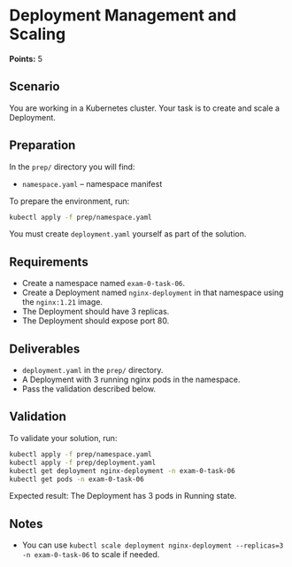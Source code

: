 # Deployment Management and Scaling

**Points:** 5

## Scenario
You are working in a Kubernetes cluster. Your task is to create and scale a Deployment.

## Preparation
In the `prep/` directory you will find:
- `namespace.yaml` – namespace manifest

To prepare the environment, run:

```sh
kubectl apply -f prep/namespace.yaml
```

You must create `deployment.yaml` yourself as part of the solution.

## Requirements
- Create a namespace named `exam-0-task-06`.
- Create a Deployment named `nginx-deployment` in that namespace using the `nginx:1.21` image.
- The Deployment should have 3 replicas.
- The Deployment should expose port 80.

## Deliverables
- `deployment.yaml` in the `prep/` directory.
- A Deployment with 3 running nginx pods in the namespace.
- Pass the validation described below.

## Validation
To validate your solution, run:

```sh
kubectl apply -f prep/namespace.yaml
kubectl apply -f prep/deployment.yaml
kubectl get deployment nginx-deployment -n exam-0-task-06
kubectl get pods -n exam-0-task-06
```
Expected result: The Deployment has 3 pods in Running state.

## Notes
- You can use `kubectl scale deployment nginx-deployment --replicas=3 -n exam-0-task-06` to scale if needed.
